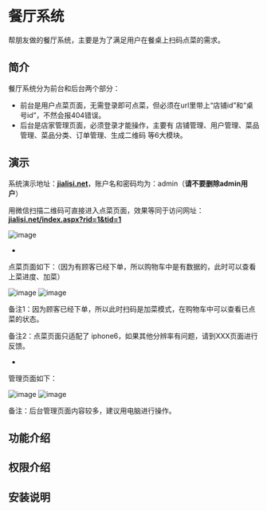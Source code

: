 # 餐厅系统

帮朋友做的餐厅系统，主要是为了满足用户在餐桌上扫码点菜的需求。

## 简介

餐厅系统分为前台和后台两个部分：

- 前台是用户点菜页面，无需登录即可点菜，但必须在url里带上“店铺id”和“桌号id”，不然会报404错误。
- 后台是店家管理页面，必须登录才能操作，主要有 店铺管理、用户管理、菜品管理、菜品分类、订单管理、生成二维码 等6大模块。

## 演示

系统演示地址：[**jialisi.net**](http://jialisi.net)，账户名和密码均为：admin（**请不要删除admin用户**）

用微信扫描二维码可直接进入点菜页面，效果等同于访问网址：[**jialisi.net/index.aspx?rid=1&tid=1**](http://jialisi.net/Index.aspx?rid=1&tid=1)

![image](https://github.com/stone0090/CateringSystem/blob/master/menu_rid1_tid1.jpg)

-

点菜页面如下：（因为有顾客已经下单，所以购物车中是有数据的，此时可以查看上菜进度、加菜）

![image](https://github.com/stone0090/CateringSystem/blob/master/menu_1.png)
![image](https://github.com/stone0090/CateringSystem/blob/master/menu_2.png)

备注1：因为顾客已经下单，所以此时扫码是加菜模式，在购物车中可以查看已点菜的状态。

备注2：点菜页面只适配了 iphone6，如果其他分辨率有问题，请到XXX页面进行反馈。

-

管理页面如下：

![image](https://github.com/stone0090/CateringSystem/blob/master/background_1.jpg)
![image](https://github.com/stone0090/CateringSystem/blob/master/background_2.jpg)

备注：后台管理页面内容较多，建议用电脑进行操作。

## 功能介绍

## 权限介绍

## 安装说明


